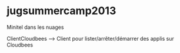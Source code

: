 jugsummercamp2013
=================

Minitel dans les nuages

ClientCloudbees   --> Client pour lister/arrêter/démarrer des applis sur Cloudbees

